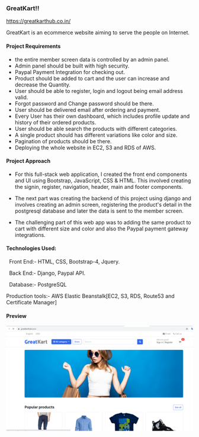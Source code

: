### GreatKart!!
https://greatkarthub.co.in/

GreatKart is an ecommerce website aiming to serve the people on Internet.

#### Project Requirements
- the entire member screen data is controlled by an admin panel.
- Admin panel should be built with high security.
- Paypal Payment Integration for checking out.
- Product should be added to cart and the user can increase and decrease the Quantity.
- User should be able to register, login and logout being email address valid.
- Forgot password and Change password should be there.
- User should be delivered email after ordering and payment.
- Every User has their own dashboard, which includes profile update and history of their ordered products.
- User should be able search the products with different categories.
- A single product should has different variations like color and size.
- Pagination of products should be there.
- Deploying the whole website in EC2, S3 and RDS of AWS.

#### Project Approach

- For this full-stack web application, I created the front end components and UI using Bootstrap, JavaScript, CSS & HTML. This involved creating the signin, register, navigation, header, main and footer components. 

- The next part was creating the backend of this project using django and involves creating an admin screen, registering the product's detail in the postgresql database and later the data is sent to the member screen.
- The challenging part of this web app was to adding the same product to cart with different size and color and also the Paypal payment gateway integrations.


#### Technologies Used:

  Front End:- HTML, CSS, Bootstrap-4, Jquery.
  
  Back End:- Django, Paypal API.
  
  Database:- PostgreSQL
  
  Production tools:- AWS Elastic Beanstalk[EC2, S3, RDS, Route53 and Certificate Manager]
  
  #### Preview

![Alt text](/greatkart.png "Optional title")
